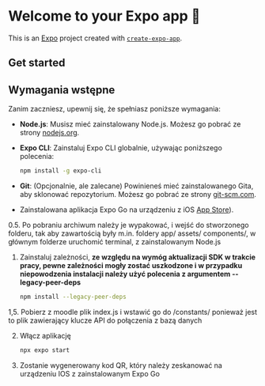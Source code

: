 # Welcome to your Expo app 👋

This is an [Expo](https://expo.dev) project created with [`create-expo-app`](https://www.npmjs.com/package/create-expo-app).

## Get started


 ## Wymagania wstępne  
 Zanim zaczniesz, upewnij się, że spełniasz poniższe wymagania:

- **Node.js**: Musisz mieć zainstalowany Node.js. Możesz go pobrać ze strony [nodejs.org](https://nodejs.org/).
 - **Expo CLI**: Zainstaluj Expo CLI globalnie, używając poniższego polecenia:  
   ```bash
   npm install -g expo-cli
   ```
- **Git**: (Opcjonalnie, ale zalecane) Powinieneś mieć zainstalowanego Gita, aby sklonować repozytorium. Możesz go pobrać ze strony [git-scm.com](https://git-scm.com/).

   
 - Zainstalowana aplikacja Expo Go na urządzeniu z iOS [App Store](https://apps.apple.com/app/apple-store/id982107779)).

  0.5. Po pobraniu archiwum należy je wypakować, i wejść do stworzonego folderu, tak aby zawartością były m.in. foldery app/ assets/ components/, w głównym folderze uruchomić terminal, z zainstalowanym Node.js

1. Zainstaluj zależności, **ze względu na wymóg aktualizacji SDK w trakcie pracy, pewne zależności mogły zostać uszkodzone i w przypadku niepowodzenia instalacji należy użyć polecenia z argumentem --legacy-peer-deps**

   ```bash
   npm install --legacy-peer-deps
   ```
1,5. Pobierz z moodle plik index.js i wstawić go do /constants/ ponieważ jest to plik zawierający klucze API do połączenia z bazą danych

2. Włącz aplikację

   ```bash
   npx expo start
   ```

3. Zostanie wygenerowany kod QR, który należy zeskanować na urządzeniu IOS z zainstalowanym Expo Go
